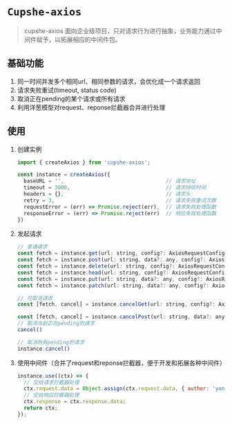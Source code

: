 # `Cupshe-axios`
> cupshe-axios 面向企业级项目，只对请求行为进行抽象，业务能力通过中间件赋予，以拓展相应的中间件包。

## 基础功能
1. 同一时间并发多个相同url、相同参数的请求，会优化成一个请求返回
2. 请求失败重试(timeout, status code)
3. 取消正在pending的某个请求或所有请求
4. 利用洋葱模型对request、reponse拦截器合并进行处理

## 使用

1. 创建实例
   ```js
   import { createAxios } from 'cupshe-axios';

   const instance = createAxios({
     baseURL = '',                                 // 请求地址
     timeout = 3000,                               // 请求持续时间
     headers = {},                                 // 请求头
     retry = 3,                                    // 请求失败重试次数
     requestError = (err) => Promise.reject(err),  // 请求失败处理函数
     responseError = (err) => Promise.reject(err)  // 响应失败处理函数
   })
   ```

1. 发起请求

    ```js
    // 普通请求
    const fetch = instance.get(url: string, config?: AxiosRequestConfig)
    const fetch = instance.post(url: string, data?: any, config?: AxiosRequestConfig)
    const fetch = instance.delete(url: string, config?: AxiosRequestConfig)
    const fetch = instance.head(url: string, config?: AxiosRequestConfig)
    const fetch = instance.put(url: string, data?: any, config?: AxiosRequestConfig)
    const fetch = instance.patch(url: string, data?: any, config?: AxiosRequestConfig)

    // 可取消请求
    const [fetch, cancel] = instance.cancelGet(url: string, config?: AxiosRequestConfig)

    const [fetch, cancel] = instance.cancelPost(url: string, data?: any, config?: AxiosRequestConfig)
    // 取消当前正在pending的请求
    cancel()

    // 取消所有pending的请求
    instance.cancel()
    ```

3. 使用中间件（合并了request和reponse拦截器，便于开发和拓展各种中间件）
    ```js
    instance.use((ctx) => {
      // 交给请求拦截器处理
      ctx.request.data = Object.assign(ctx.request.data, { author: 'yong.cai' });
      // 交给响应拦截器处理
      ctx.response = ctx.response.data;
      return ctx;
    });
    ```